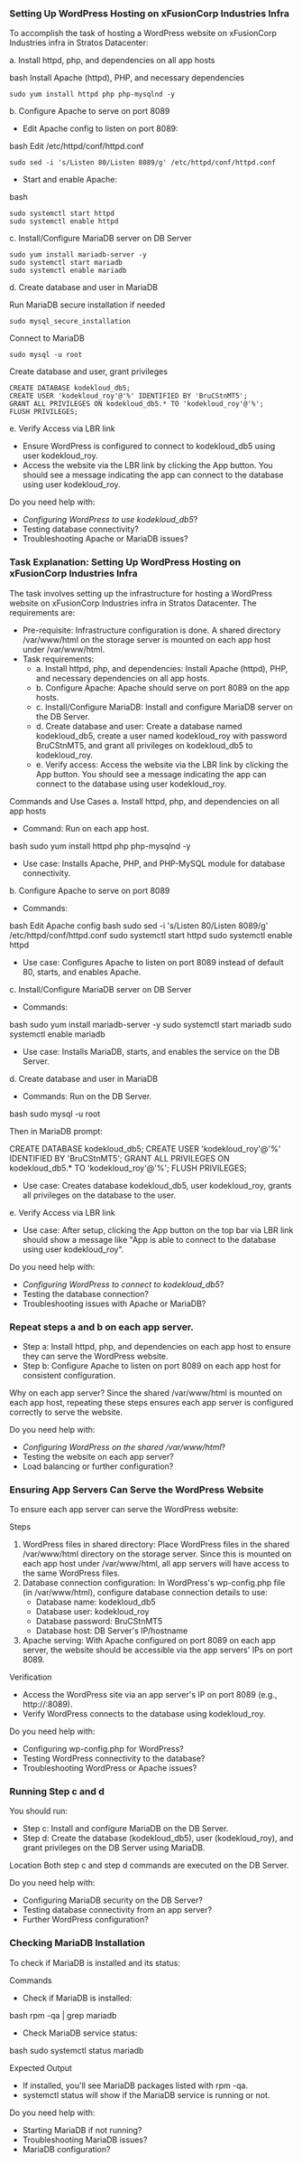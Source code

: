 ### Setting Up WordPress Hosting on xFusionCorp Industries Infra
To accomplish the task of hosting a WordPress website on xFusionCorp Industries infra in Stratos Datacenter:

a. Install httpd, php, and dependencies on all app hosts

bash
 Install Apache (httpd), PHP, and necessary dependencies
```
sudo yum install httpd php php-mysqlnd -y
```

b. Configure Apache to serve on port 8089
- Edit Apache config to listen on port 8089:

bash
Edit /etc/httpd/conf/httpd.conf
```
sudo sed -i 's/Listen 80/Listen 8089/g' /etc/httpd/conf/httpd.conf
```
- Start and enable Apache:

bash
```
sudo systemctl start httpd
sudo systemctl enable httpd
```

c. Install/Configure MariaDB server on DB Server

```
sudo yum install mariadb-server -y
sudo systemctl start mariadb
sudo systemctl enable mariadb
```

d. Create database and user in MariaDB

Run MariaDB secure installation if needed
```
sudo mysql_secure_installation
```
Connect to MariaDB
```
sudo mysql -u root
```
Create database and user, grant privileges
```
CREATE DATABASE kodekloud_db5;
CREATE USER 'kodekloud_roy'@'%' IDENTIFIED BY 'BruCStnMT5';
GRANT ALL PRIVILEGES ON kodekloud_db5.* TO 'kodekloud_roy'@'%';
FLUSH PRIVILEGES;
```

e. Verify Access via LBR link
- Ensure WordPress is configured to connect to kodekloud_db5 using user kodekloud_roy.
- Access the website via the LBR link by clicking the App button. You should see a message indicating the app can connect to the database using user kodekloud_roy.

Do you need help with:
- *Configuring WordPress to use kodekloud_db5*?
- Testing database connectivity?
- Troubleshooting Apache or MariaDB issues?

### Task Explanation: Setting Up WordPress Hosting on xFusionCorp Industries Infra
The task involves setting up the infrastructure for hosting a WordPress website on xFusionCorp Industries infra in Stratos Datacenter. The requirements are:

- Pre-requisite: Infrastructure configuration is done. A shared directory /var/www/html on the storage server is mounted on each app host under /var/www/html.
- Task requirements:
    - a. Install httpd, php, and dependencies: Install Apache (httpd), PHP, and necessary dependencies on all app hosts.
    - b. Configure Apache: Apache should serve on port 8089 on the app hosts.
    - c. Install/Configure MariaDB: Install and configure MariaDB server on the DB Server.
    - d. Create database and user: Create a database named kodekloud_db5, create a user named kodekloud_roy with password BruCStnMT5, and grant all privileges on kodekloud_db5 to kodekloud_roy.
    - e. Verify access: Access the website via the LBR link by clicking the App button. You should see a message indicating the app can connect to the database using user kodekloud_roy.

Commands and Use Cases
a. Install httpd, php, and dependencies on all app hosts
- Command: Run on each app host.

bash
sudo yum install httpd php php-mysqlnd -y

- Use case: Installs Apache, PHP, and PHP-MySQL module for database connectivity.

b. Configure Apache to serve on port 8089
- Commands:

bash
Edit Apache config
bash
sudo sed -i 's/Listen 80/Listen 8089/g' /etc/httpd/conf/httpd.conf
sudo systemctl start httpd
sudo systemctl enable httpd

- Use case: Configures Apache to listen on port 8089 instead of default 80, starts, and enables Apache.

c. Install/Configure MariaDB server on DB Server
- Commands:

bash
sudo yum install mariadb-server -y
sudo systemctl start mariadb
sudo systemctl enable mariadb

- Use case: Installs MariaDB, starts, and enables the service on the DB Server.

d. Create database and user in MariaDB
- Commands: Run on the DB Server.

bash
sudo mysql -u root

Then in MariaDB prompt:

CREATE DATABASE kodekloud_db5;
CREATE USER 'kodekloud_roy'@'%' IDENTIFIED BY 'BruCStnMT5';
GRANT ALL PRIVILEGES ON kodekloud_db5.* TO 'kodekloud_roy'@'%';
FLUSH PRIVILEGES;

- Use case: Creates database kodekloud_db5, user kodekloud_roy, grants all privileges on the database to the user.

e. Verify Access via LBR link
- Use case: After setup, clicking the App button on the top bar via LBR link should show a message like "App is able to connect to the database using user kodekloud_roy".

Do you need help with:
- *Configuring WordPress to connect to kodekloud_db5*?
- Testing the database connection?
- Troubleshooting issues with Apache or MariaDB?

### Repeat steps a and b on each app server.

- Step a: Install httpd, php, and dependencies on each app host to ensure they can serve the WordPress website.
- Step b: Configure Apache to listen on port 8089 on each app host for consistent configuration.

Why on each app server?
Since the shared /var/www/html is mounted on each app host, repeating these steps ensures each app server is configured correctly to serve the website.

Do you need help with:
- *Configuring WordPress on the shared /var/www/html*?
- Testing the website on each app server?
- Load balancing or further configuration?

### Ensuring App Servers Can Serve the WordPress Website
To ensure each app server can serve the WordPress website:

Steps
1. WordPress files in shared directory: Place WordPress files in the shared /var/www/html directory on the storage server. Since this is mounted on each app host under /var/www/html, all app servers will have access to the same WordPress files.
2. Database connection configuration: In WordPress's wp-config.php file (in /var/www/html), configure database connection details to use:
    - Database name: kodekloud_db5
    - Database user: kodekloud_roy
    - Database password: BruCStnMT5
    - Database host: DB Server's IP/hostname
3. Apache serving: With Apache configured on port 8089 on each app server, the website should be accessible via the app servers' IPs on port 8089.

Verification
- Access the WordPress site via an app server's IP on port 8089 (e.g., http://<app-server-ip>:8089).
- Verify WordPress connects to the database using kodekloud_roy.

Do you need help with:
- Configuring wp-config.php for WordPress?
- Testing WordPress connectivity to the database?
- Troubleshooting WordPress or Apache issues?

### Running Step c and d
You should run:
- Step c: Install and configure MariaDB on the DB Server.
- Step d: Create the database (kodekloud_db5), user (kodekloud_roy), and grant privileges on the DB Server using MariaDB.

Location
Both step c and step d commands are executed on the DB Server.

Do you need help with:
- Configuring MariaDB security on the DB Server?
- Testing database connectivity from an app server?
- Further WordPress configuration?

### Checking MariaDB Installation
To check if MariaDB is installed and its status:

Commands
- Check if MariaDB is installed:

bash
rpm -qa | grep mariadb

- Check MariaDB service status:

bash
sudo systemctl status mariadb


Expected Output
- If installed, you'll see MariaDB packages listed with rpm -qa.
- systemctl status will show if the MariaDB service is running or not.

Do you need help with:
- Starting MariaDB if not running?
- Troubleshooting MariaDB issues?
- MariaDB configuration?


